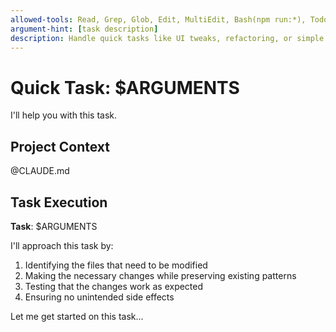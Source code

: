 ```yaml
---
allowed-tools: Read, Grep, Glob, Edit, MultiEdit, Bash(npm run:*), TodoWrite
argument-hint: [task description]
description: Handle quick tasks like UI tweaks, refactoring, or simple changes
---
```


# Quick Task: $ARGUMENTS

I'll help you with this task.

## Project Context
@CLAUDE.md

## Task Execution

**Task**: $ARGUMENTS

I'll approach this task by:
1. Identifying the files that need to be modified
2. Making the necessary changes while preserving existing patterns
3. Testing that the changes work as expected
4. Ensuring no unintended side effects

Let me get started on this task...